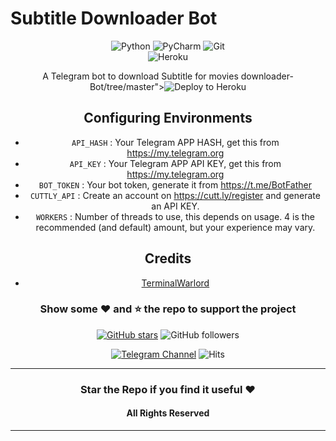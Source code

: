 

# Subtitle Downloader Bot
<div align="center">
<img alt="Python" src="https://img.shields.io/badge/python-%2314354C.svg?&style=for-the-badge&logo=python&logoColor=white"/>
<img alt="PyCharm" src="https://img.shields.io/badge/PyCharm-000000.svg?&style=for-the-badge&logo=PyCharm&logoColor=white"/>
<img alt="Git" src="https://img.shields.io/badge/git-%23F05033.svg?&style=for-the-badge&logo=git&logoColor=white"/>
</div>
<div align="center">
<img alt="Heroku" src="https://img.shields.io/badge/Telegram-blue?&style=for-the-badge&logoColor=white&logo=telegram"/>
  
 A Telegram bot to download Subtitle for movies downloader-Bot/tree/master"><img src="https://www.herokucdn.com/deploy/button.svg" alt="Deploy to Heroku"/></a></p>

## Configuring Environments
- `API_HASH` : Your Telegram APP HASH, get this from https://my.telegram.org
- `API_KEY` : Your Telegram APP API KEY, get this from https://my.telegram.org
- `BOT_TOKEN` : Your bot token, generate it from https://t.me/BotFather
- `CUTTLY_API` : Create an account on https://cutt.ly/register and generate an API KEY.
- `WORKERS` : Number of threads to use, this depends on usage. 4 is the recommended (and default) amount, but your experience may vary.

## Credits
- <a href="https://github.com/TerminalWarlord">TerminalWarlord</a>

### Show some :heart: and :star: the repo to support the project

[![GitHub stars](https://img.shields.io/github/stars/TerminalWarlord/subtitle-downloader-bot.svg?style=social&label=Star)](https://github.com/TerminalWarlord/GoGoAnime-API) ![GitHub followers](https://img.shields.io/github/followers/TerminalWarlord.svg?style=social&label=Follow)

[![Telegram Channel](https://img.shields.io/badge/Telegram-Channel-orange)](https://t.me/JayBeeBots)
![Hits](https://hits.seeyoufarm.com/api/count/incr/badge.svg?url=https://github.com/TerminalWarlord/Subtitle-Downloader-Bot)

---
### Star the Repo if you find it useful :heart:
#### All Rights Reserved
---
